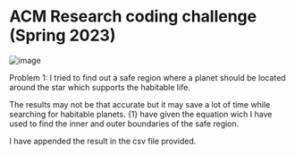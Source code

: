 # ACM Research coding challenge (Spring 2023)

![image](https://user-images.githubusercontent.com/72369124/211179527-0ee60624-2794-4e13-bf7f-f88b5c950e44.png)

Problem 1: I tried to find out a safe region where a planet should be located around the star which supports the habitable life.

The results may not be that accurate but it may save a lot of time while searching for habitable planets. {1} have given the equation wich I have used to find the inner and outer boundaries of the safe region.

I have appended the result in the csv file provided.
